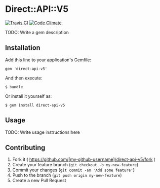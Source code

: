 # Direct::API::V5

[![Travis CI](https://travis-ci.org/Hrom512/direct-api-v5.svg?branch=master)](https://travis-ci.org/Hrom512/direct-api-v5)
[![Code Climate](https://codeclimate.com/github/Hrom512/direct-api-v5/badges/gpa.svg)](https://codeclimate.com/github/Hrom512/direct-api-v5)

TODO: Write a gem description

## Installation

Add this line to your application's Gemfile:

    gem 'direct-api-v5'

And then execute:

    $ bundle

Or install it yourself as:

    $ gem install direct-api-v5

## Usage

TODO: Write usage instructions here

## Contributing

1. Fork it ( https://github.com/[my-github-username]/direct-api-v5/fork )
2. Create your feature branch (`git checkout -b my-new-feature`)
3. Commit your changes (`git commit -am 'Add some feature'`)
4. Push to the branch (`git push origin my-new-feature`)
5. Create a new Pull Request
